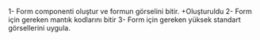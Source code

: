 1- Form componenti oluştur ve formun görselini bitir.             +Oluşturuldu
2- Form için gereken mantık kodlarını bitir
3- Form için gereken yüksek standart görsellerini uygula.